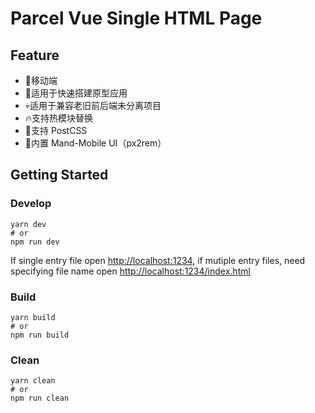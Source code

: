 # Parcel Vue Single HTML Page

## Feature

- 📱移动端
- 🚀适用于快速搭建原型应用
- 💀适用于兼容老旧前后端未分离项目
- 🔥支持热模块替换
- 💅支持 PostCSS
- 🥳内置 Mand-Mobile UI（px2rem）

## Getting Started

### Develop

```shell
yarn dev
# or
npm run dev
```
If single entry file open [http://localhost:1234](http://localhost:1234), if mutiple entry files, need specifying file name open [http://localhost:1234/index.html](http://localhost:1234/index.html)

### Build

```shell
yarn build
# or
npm run build
```

### Clean

```shell
yarn clean
# or
npm run clean
```
